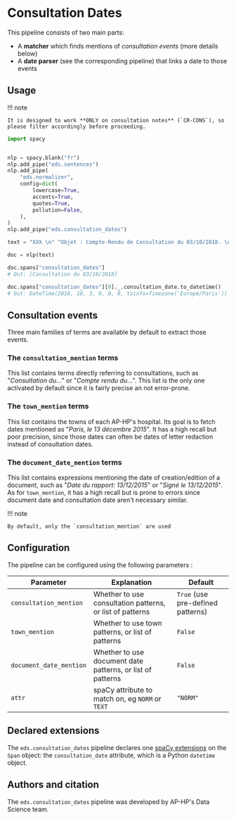 # Consultation Dates

This pipeline consists of two main parts:

- A **matcher** which finds mentions of _consultation events_ (more details below)
- A **date parser** (see the corresponding pipeline) that links a date to those events

## Usage

!!! note

    It is designed to work **ONLY on consultation notes** (`CR-CONS`), so please filter accordingly before proceeding.

```python
import spacy


nlp = spacy.blank("fr")
nlp.add_pipe("eds.sentences")
nlp.add_pipe(
    "eds.normalizer",
    config=dict(
        lowercase=True,
        accents=True,
        quotes=True,
        pollution=False,
    ),
)
nlp.add_pipe("eds.consultation_dates")

text = "XXX \n" "Objet : Compte-Rendu de Consultation du 03/10/2018. \n" "XXX "

doc = nlp(text)

doc.spans["consultation_dates"]
# Out: [Consultation du 03/10/2018]

doc.spans["consultation_dates"][0]._.consultation_date.to_datetime()
# Out: DateTime(2018, 10, 3, 0, 0, 0, tzinfo=Timezone('Europe/Paris'))
```

## Consultation events

Three main families of terms are available by default to extract those events.

### The `consultation_mention` terms

This list contains terms directly referring to consultations, such as "_Consultation du..._" or "_Compte rendu du..._".
This list is the only one activated by default since it is fairly precise an not error-prone.

### The `town_mention` terms

This list contains the towns of each AP-HP's hospital. Its goal is to fetch dates mentioned as "_Paris, le 13 décembre 2015_". It has a high recall but poor precision, since those dates can often be dates of letter redaction instead of consultation dates.

### The `document_date_mention` terms

This list contains expressions mentioning the date of creation/edition of a document, such as "_Date du rapport: 13/12/2015_" or "_Signé le 13/12/2015_". As for `town_mention`, it has a high recall but is prone to errors since document date and consultation date aren't necessary similar.

!!! note

    By default, only the `consultation_mention` are used

## Configuration

The pipeline can be configured using the following parameters :

| Parameter               | Explanation                                                | Default                           |
| ----------------------- | ---------------------------------------------------------- | --------------------------------- |
| `consultation_mention`  | Whether to use consultation patterns, or list of patterns  | `True` (use pre-defined patterns) |
| `town_mention`          | Whether to use town patterns, or list of patterns          | `False`                           |
| `document_date_mention` | Whether to use document date patterns, or list of patterns | `False`                           |
| `attr`                  | spaCy attribute to match on, eg `NORM` or `TEXT`           | `"NORM"`                          |

## Declared extensions

The `eds.consultation_dates` pipeline declares one [spaCy extensions](https://spacy.io/usage/processing-pipelines#custom-components-attributes) on the `Span` object: the `consultation_date` attribute, which is a Python `datetime` object.

## Authors and citation

The `eds.consultation_dates` pipeline was developed by AP-HP's Data Science team.

